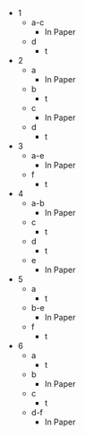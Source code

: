 - 1
	- a-c
		- In Paper
	- d
		- t
- 2
	- a
		- In Paper
	- b
		- t
	- c
		- In Paper
	- d
		- t
- 3
	- a-e
		- In Paper
	- f
		- t
- 4
	- a-b
		- In Paper
	- c
		- t
	- d
		- t
	- e
		- In Paper
- 5
	- a
		- t
	- b-e
		- In Paper
	- f
		- t
- 6
	- a
		- t
	- b
		- In Paper
	- c
		- t
	- d-f
		- In Paper